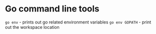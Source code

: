 # Go command line tools

`go env` - prints out go related environment variables
`go env GOPATH` - print out the workspace location
